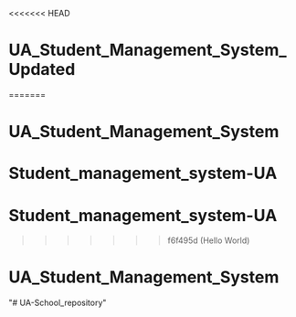 <<<<<<< HEAD
# UA_Student_Management_System_Updated
=======
# UA_Student_Management_System
# Student_management_system-UA
# Student_management_system-UA
>>>>>>> f6f495d (Hello World)
# UA_Student_Management_System
"# UA-School_repository" 
